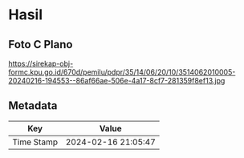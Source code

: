 # Hasil

## Foto C Plano

https://sirekap-obj-formc.kpu.go.id/670d/pemilu/pdpr/35/14/06/20/10/3514062010005-20240216-194553--86af66ae-506e-4a17-8cf7-281359f8ef13.jpg


## Metadata

| Key        | Value               |
| ---------- | ------------------- |
| Time Stamp | 2024-02-16 21:05:47 |



